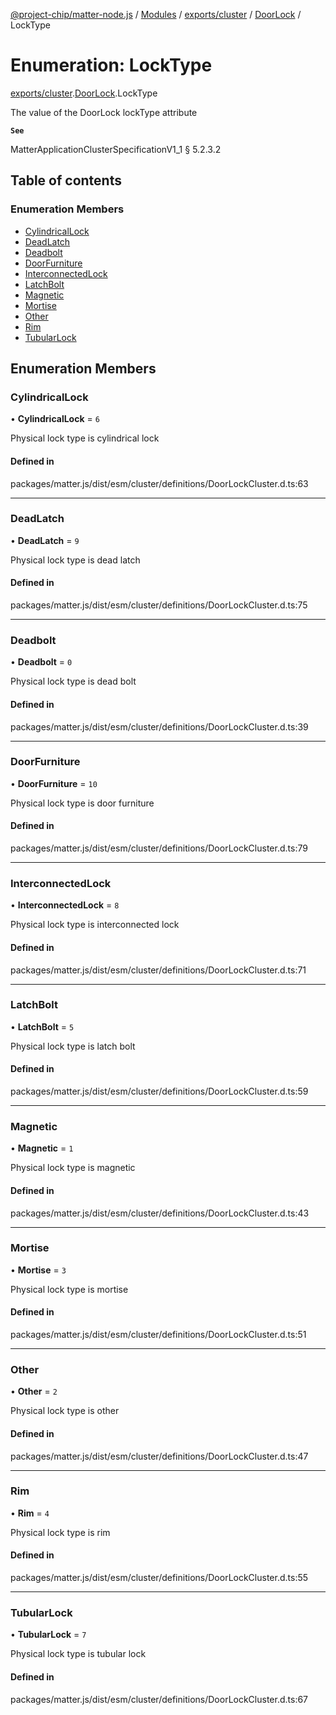 [@project-chip/matter-node.js](../README.md) / [Modules](../modules.md) / [exports/cluster](../modules/exports_cluster.md) / [DoorLock](../modules/exports_cluster.DoorLock.md) / LockType

# Enumeration: LockType

[exports/cluster](../modules/exports_cluster.md).[DoorLock](../modules/exports_cluster.DoorLock.md).LockType

The value of the DoorLock lockType attribute

**`See`**

MatterApplicationClusterSpecificationV1_1 § 5.2.3.2

## Table of contents

### Enumeration Members

- [CylindricalLock](exports_cluster.DoorLock.LockType.md#cylindricallock)
- [DeadLatch](exports_cluster.DoorLock.LockType.md#deadlatch)
- [Deadbolt](exports_cluster.DoorLock.LockType.md#deadbolt)
- [DoorFurniture](exports_cluster.DoorLock.LockType.md#doorfurniture)
- [InterconnectedLock](exports_cluster.DoorLock.LockType.md#interconnectedlock)
- [LatchBolt](exports_cluster.DoorLock.LockType.md#latchbolt)
- [Magnetic](exports_cluster.DoorLock.LockType.md#magnetic)
- [Mortise](exports_cluster.DoorLock.LockType.md#mortise)
- [Other](exports_cluster.DoorLock.LockType.md#other)
- [Rim](exports_cluster.DoorLock.LockType.md#rim)
- [TubularLock](exports_cluster.DoorLock.LockType.md#tubularlock)

## Enumeration Members

### CylindricalLock

• **CylindricalLock** = ``6``

Physical lock type is cylindrical lock

#### Defined in

packages/matter.js/dist/esm/cluster/definitions/DoorLockCluster.d.ts:63

___

### DeadLatch

• **DeadLatch** = ``9``

Physical lock type is dead latch

#### Defined in

packages/matter.js/dist/esm/cluster/definitions/DoorLockCluster.d.ts:75

___

### Deadbolt

• **Deadbolt** = ``0``

Physical lock type is dead bolt

#### Defined in

packages/matter.js/dist/esm/cluster/definitions/DoorLockCluster.d.ts:39

___

### DoorFurniture

• **DoorFurniture** = ``10``

Physical lock type is door furniture

#### Defined in

packages/matter.js/dist/esm/cluster/definitions/DoorLockCluster.d.ts:79

___

### InterconnectedLock

• **InterconnectedLock** = ``8``

Physical lock type is interconnected lock

#### Defined in

packages/matter.js/dist/esm/cluster/definitions/DoorLockCluster.d.ts:71

___

### LatchBolt

• **LatchBolt** = ``5``

Physical lock type is latch bolt

#### Defined in

packages/matter.js/dist/esm/cluster/definitions/DoorLockCluster.d.ts:59

___

### Magnetic

• **Magnetic** = ``1``

Physical lock type is magnetic

#### Defined in

packages/matter.js/dist/esm/cluster/definitions/DoorLockCluster.d.ts:43

___

### Mortise

• **Mortise** = ``3``

Physical lock type is mortise

#### Defined in

packages/matter.js/dist/esm/cluster/definitions/DoorLockCluster.d.ts:51

___

### Other

• **Other** = ``2``

Physical lock type is other

#### Defined in

packages/matter.js/dist/esm/cluster/definitions/DoorLockCluster.d.ts:47

___

### Rim

• **Rim** = ``4``

Physical lock type is rim

#### Defined in

packages/matter.js/dist/esm/cluster/definitions/DoorLockCluster.d.ts:55

___

### TubularLock

• **TubularLock** = ``7``

Physical lock type is tubular lock

#### Defined in

packages/matter.js/dist/esm/cluster/definitions/DoorLockCluster.d.ts:67
